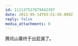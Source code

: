 ```yaml
---
id: 111137527879442397
date: 2013-05-14T03:51:50.000Z
reply: false
media_attachments: 0
---
```


腾讯山寨终于出屁漏了。

